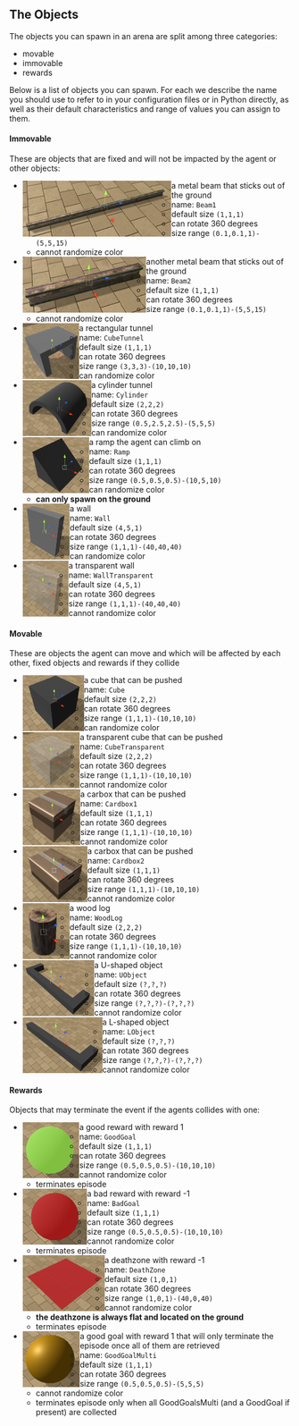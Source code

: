 ## The Objects

The objects you can spawn in an arena are split among three categories:
- movable
- immovable
- rewards

Below is a list of objects you can spawn. For each we describe the name you should use to refer to in your configuration files 
or in Python directly, as well as their default characteristics and range of values you can assign to them.

#### Immovable

These are objects that are fixed and will not be impacted by the agent or other objects:

- <img align="left" height="100" src="PrefabsPictures/Immovable/Beam1.png"> a metal beam that sticks out of the ground
    - name: `Beam1`
    - default size `(1,1,1)`
    - can rotate 360 degrees
    - size range `(0.1,0.1,1)-(5,5,15)`
    - cannot randomize color
- <img align="left" height="100" src="PrefabsPictures/Immovable/Beam2.png"> another metal beam that sticks out of the ground
    - name: `Beam2`
    - default size `(1,1,1)`
    - can rotate 360 degrees
    - size range `(0.1,0.1,1)-(5,5,15)`
    - cannot randomize color
- <img align="left" height="100" src="PrefabsPictures/Immovable/CubeTunnel.png"> a rectangular tunnel
    - name: `CubeTunnel`
    - default size `(1,1,1)`
    - can rotate 360 degrees
    - size range `(3,3,3)-(10,10,10)`
    - can randomize color
- <img align="left" height="100" src="PrefabsPictures/Immovable/Cylinder.png"> a cylinder tunnel
    - name: `Cylinder`
    - default size `(2,2,2)`
    - can rotate 360 degrees
    - size range `(0.5,2.5,2.5)-(5,5,5)`
    - can randomize color
- <img align="left" height="100" src="PrefabsPictures/Immovable/Ramp.png"> a ramp the agent can climb on
    - name: `Ramp`
    - default size `(1,1,1)`
    - can rotate 360 degrees
    - size range `(0.5,0.5,0.5)-(10,5,10)`
    - can randomize color
    - **can only spawn on the ground**
- <img align="left" height="100" src="PrefabsPictures/Immovable/Wall.png"> a wall
    - name: `Wall`
    - default size `(4,5,1)`
    - can rotate 360 degrees
    - size range `(1,1,1)-(40,40,40)`
    - can randomize color
- <img align="left" height="100" src="PrefabsPictures/Immovable/WallTransparent.png"> a transparent wall
    - name: `WallTransparent`
    - default size `(4,5,1)`
    - can rotate 360 degrees
    - size range `(1,1,1)-(40,40,40)`
    - cannot randomize color
    
#### Movable

These are objects the agent can move and which will be affected by each other, fixed objects and rewards if they collide
     
- <img align="left" height="100" src="PrefabsPictures/Movable/Cube.png"> a cube that can be pushed
    - name: `Cube`
    - default size `(2,2,2)`
    - can rotate 360 degrees
    - size range `(1,1,1)-(10,10,10)`
    - can randomize color
- <img align="left" height="100" src="PrefabsPictures/Movable/CubeTransparent.png"> a transparent cube that can be pushed
    - name: `CubeTransparent`
    - default size `(2,2,2)`
    - can rotate 360 degrees
    - size range `(1,1,1)-(10,10,10)`
    - cannot randomize color
- <img align="left" height="100" src="PrefabsPictures/Movable/Cardbox1.png"> a carbox that can be pushed
    - name: `Cardbox1`
    - default size `(1,1,1)`
    - can rotate 360 degrees
    - size range `(1,1,1)-(10,10,10)`
    - cannot randomize color
- <img align="left" height="100" src="PrefabsPictures/Movable/Cardbox2.png"> a carbox that can be pushed
    - name: `Cardbox2`
    - default size `(1,1,1)`
    - can rotate 360 degrees
    - size range `(1,1,1)-(10,10,10)`
    - cannot randomize color
- <img align="left" height="100" src="PrefabsPictures/Movable/WoodLog.png"> a wood log
    - name: `WoodLog`
    - default size `(2,2,2)`
    - can rotate 360 degrees
    - size range `(1,1,1)-(10,10,10)`
    - cannot randomize color
- <img align="left" height="100" src="PrefabsPictures/Movable/UItem.png"> a U-shaped object
    - name: `UObject`
    - default size `(?,?,?)`
    - can rotate 360 degrees
    - size range `(?,?,?)-(?,?,?)`
    - cannot randomize color
- <img align="left" height="100" src="PrefabsPictures/Movable/LItem.png"> a L-shaped object
    - name: `LObject`
    - default size `(?,?,?)`
    - can rotate 360 degrees
    - size range `(?,?,?)-(?,?,?)`
    - cannot randomize color
    
#### Rewards

Objects that may terminate the event if the agents collides with one:

- <img align="left" height="100" src="PrefabsPictures/Rewards/GoodGoal.png"> a good reward with reward 1
    - name: `GoodGoal`
    - default size `(1,1,1)`
    - can rotate 360 degrees
    - size range `(0.5,0.5,0.5)-(10,10,10)`
    - cannot randomize color
    - terminates episode
- <img align="left" height="100" src="PrefabsPictures/Rewards/BadGoal.png"> a bad reward with reward -1
    - name: `BadGoal`
    - default size `(1,1,1)`
    - can rotate 360 degrees
    - size range `(0.5,0.5,0.5)-(10,10,10)`
    - cannot randomize color
    - terminates episode
- <img align="left" height="100" src="PrefabsPictures/Rewards/DeathZone.png"> a deathzone with reward -1
    - name: `DeathZone`
    - default size `(1,0,1)`
    - can rotate 360 degrees
    - size range `(1,0,1)-(40,0,40)`
    - cannot randomize color
    - **the deathzone is always flat and located on the ground**
    - terminates episode
- <img align="left" height="100" src="PrefabsPictures/Rewards/GoodGoalMulti.png"> a good goal with reward 1 that will only 
terminate the episode once all of them are retrieved
    - name: `GoodGoalMulti`
    - default size `(1,1,1)`
    - can rotate 360 degrees
    - size range `(0.5,0.5,0.5)-(5,5,5)`
    - cannot randomize color
    - terminates episode only when all GoodGoalsMulti (and a GoodGoal if present) are collected